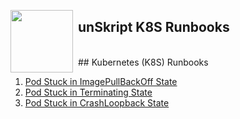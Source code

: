 [<img align="left" src="https://unskript.com/assets/favicon.png" width="100" height="100" style="padding-right: 5px">](https://unskript.com/assets/favicon.png) 
<h2>unSkript K8S Runbooks</h2>

<br>
## Kubernetes (K8S) Runbooks

1. [Pod Stuck in ImagePullBackOff State](./K8S_Pod_Stuck_In_ImagePullBackOff_State.ipynb)
2. [Pod Stuck in Terminating State](./K8S_Pod_Stuck_In_Terminating_State.ipynb)
3. [Pod Stuck in CrashLoopback State](./K8S_Pod_Stuck_In_CrashLoopBack_State.ipynb)